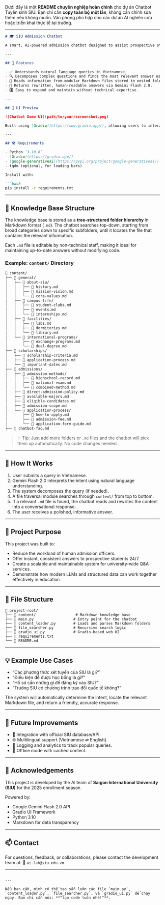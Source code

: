Dưới đây là một **README chuyên nghiệp hoàn chỉnh** cho dự án Chatbot Tuyển sinh SIU. Bạn chỉ cần **copy toàn bộ một lần**, không cần chỉnh sửa thêm nếu không muốn. Văn phong phù hợp cho các dự án AI nghiên cứu hoặc triển khai thực tế tại trường.

---

````markdown
# 🎓 SIU Admission Chatbot

A smart, AI-powered admission chatbot designed to assist prospective students of **Saigon International University (SIU)**. Powered by **Google Gemini Flash 2.0 API**, the system leverages **function calling**, **structured Markdown knowledge base**, and **Gradio UI** for seamless, scalable, and accurate information retrieval.

---

## 🚀 Features

- ✅ Understands natural language queries in Vietnamese.
- 🔍 Decomposes complex questions and finds the most relevant answer using a hierarchical search algorithm.
- 📂 Reads information from modular Markdown files stored in nested folders.
- 💬 Returns rewritten, human-readable answers via Gemini Flash 2.0.
- 🎛️ Easy to expand and maintain without technical expertise.

---

## 📸 UI Preview

![Chatbot Demo UI](path/to/your/screenshot.png)

Built using [Gradio](https://www.gradio.app/), allowing users to interact with the chatbot in a clean and intuitive interface.

---

## 🛠 Requirements

- Python `3.10.6`
- [Gradio](https://gradio.app/)
- [google-generativeai](https://pypi.org/project/google-generativeai/)
- tqdm (optional, for loading bars)

Install with:

```bash
pip install -r requirements.txt
````

---

## 📂 Knowledge Base Structure

The knowledge base is stored as a **tree-structured folder hierarchy** in Markdown format (`.md`). The chatbot searches top-down, starting from broad categories down to specific subfolders, until it locates the file that contains the relevant information.

Each `.md` file is editable by non-technical staff, making it ideal for maintaining up-to-date answers without modifying code.

### Example: `content/` Directory

```bash
📁 content/
├── 📁 general/
│   ├── 📁 about-siu/
│   │   ├── 📄 history.md
│   │   ├── 📄 mission-vision.md
│   │   └── 📄 core-values.md
│   ├── 📁 campus-life/
│   │   ├── 📄 student-clubs.md
│   │   ├── 📄 events.md
│   │   └── 📄 internships.md
│   ├── 📁 facilities/
│   │   ├── 📄 labs.md
│   │   ├── 📄 dormitories.md
│   │   └── 📄 library.md
│   └── 📁 international-programs/
│       ├── 📄 exchange-programs.md
│       └── 📄 dual-degree.md
├── 📁 scholarships/
│   ├── 📄 scholarship-criteria.md
│   ├── 📄 application-process.md
│   └── 📄 important-dates.md
├── 📁 admissions/
│   ├── 📁 admission-methods/
│   │   ├── 📄 highschool-record.md
│   │   ├── 📄 national-exam.md
│   │   └── 📄 combined-method.md
│   ├── 📄 direct-admission-policy.md
│   ├── 📄 available-majors.md
│   ├── 📄 eligible-candidates.md
│   ├── 📄 admission-scope.md
│   └── 📁 application-process/
│       ├── 📄 how-to-apply.md
│       ├── 📄 admission-fee.md
│       └── 📄 application-form-guide.md
├── 📄 chatbot-faq.md
```

> ✨ Tip: Just add more folders or `.md` files and the chatbot will pick them up automatically. No code changes needed.

---

## 🧠 How It Works

1. User submits a query in Vietnamese.
2. Gemini Flash 2.0 interprets the intent using natural language understanding.
3. The system decomposes the query (if needed).
4. A file traversal module searches through `content/` from top to bottom.
5. If a relevant `.md` file is found, the chatbot reads and rewrites the content into a conversational response.
6. The user receives a polished, informative answer.

---

## 🎯 Project Purpose

This project was built to:

* Reduce the workload of human admission officers.
* Offer instant, consistent answers to prospective students 24/7.
* Create a scalable and maintainable system for university-wide Q\&A services.
* Demonstrate how modern LLMs and structured data can work together effectively in education.

---

## 🧩 File Structure

```
📁 project-root/
├── 📁 content/                  # Markdown knowledge base
├── 📄 main.py                  # Entry point for the chatbot
├── 📄 content_loader.py        # Loads and parses Markdown folders
├── 📄 file_searcher.py         # Recursive search logic
├── 📄 gradio_ui.py             # Gradio-based web UI
├── 📄 requirements.txt
└── 📄 README.md
```

---

## 💡 Example Use Cases

* “Các phương thức xét tuyển của SIU là gì?”
* “Điều kiện để được học bổng là gì?”
* “Hồ sơ cần những gì để đăng ký vào SIU?”
* “Trường SIU có chương trình trao đổi quốc tế không?”

The system will automatically determine the intent, locate the relevant Markdown file, and return a friendly, accurate response.

---

## 📌 Future Improvements

* 🔗 Integration with official SIU database/API.
* 🌐 Multilingual support (Vietnamese ⇄ English).
* 🧾 Logging and analytics to track popular queries.
* 🤖 Offline mode with cached content.

---

## 🙏 Acknowledgements

This project is developed by the AI team of **Saigon International University (SIU)** for the 2025 enrollment season.

Powered by:

* Google Gemini Flash 2.0 API
* Gradio UI Framework
* Python 3.10
* Markdown for data transparency

---

## 📫 Contact

For questions, feedback, or collaborations, please contact the development team at:
📧 `ai.lab@siu.edu.vn`

---

```

---

Nếu bạn cần, mình có thể tạo sẵn luôn các file `main.py`, `content_loader.py`, `file_searcher.py`, và `gradio_ui.py` để chạy ngay. Bạn chỉ cần nói: **"tạo code luôn nhé!"**.
```
